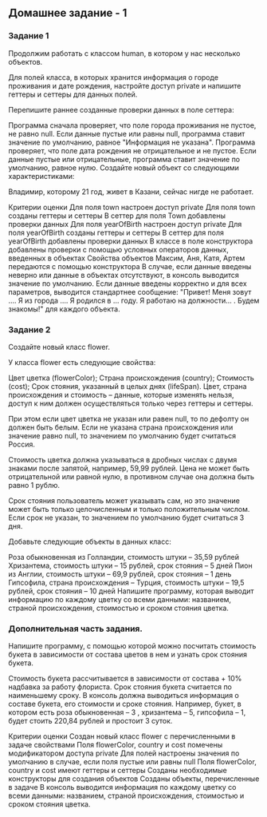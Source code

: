 ## Домашнее задание - 1

### Задание 1
Продолжим работать с классом human, в котором у нас несколько объектов.

Для полей класса, в которых хранится информация о городе проживания и дате рождения, настройте доступ private и напишите геттеры и сеттеры для данных полей.

Перепишите раннее созданные проверки данных в поле сеттера:

Программа сначала проверяет, что поле города проживания не пустое, не равно null.
Если данные пустые или равны null, программа ставит значение по умолчанию, равное "Информация не указана".
Программа проверяет, что поле дата рождения не отрицательное и не пустое.
Если данные пустые или отрицательные, программа ставит значение по умолчанию, равное нулю.
Создайте новый объект со следующими характеристиками:

Владимир, которому 21 год, живет в Казани, сейчас нигде не работает.

Критерии оценки
Для поля town настроен доступ private
Для поля town созданы геттеры и сеттеры
В сеттер для поля Town добавлены проверки данных
Для поля yearOfBirth настроен доступ private
Для поля yearOfBirth созданы геттеры и сеттеры
В сеттер для поля yearOfBirth добавлены проверки данных
В классе в поле конструктора добавлены проверки с помощью условных операторов данных, введенных в объектах
Свойства объектов Максим, Аня, Катя, Артем передаются с помощью конструктора
В случае, если данные введены неверно или данные в объектах отсутствуют, в консоль выводится значение по умолчанию.
Если данные введены корректно и для всех параметров, выводится стандартнее сообщение: "Привет! Меня зовут …. Я из города …. Я родился в … году. Я работаю на должности… . Будем знакомы!" для каждого объекта.

### Задание 2

Создайте новый класс flower.

У класса flower есть следующие свойства:

Цвет цветка (flowerColor);
Страна происхождения (country);
Стоимость (cost);
Срок стояния, указанный в целых днях (lifeSpan).
Цвет, страна происхождения и стоимость – данные, которые изменять нельзя, доступ к ним должен осуществляться только через геттеры и сеттеры.

При этом если цвет цветка не указан или равен null, то по дефолту он должен быть белым. Если не указана страна происхождения или значение равно null, то значением по умолчанию будет считаться Россия.

Стоимость цветка должна указываться в дробных числах с двумя знаками после запятой, например, 59,99 рублей. Цена не может быть отрицательной или равной нулю, в противном случае она должна быть равно 1 рублю.

Срок стояния пользователь может указывать сам, но это значение может быть только целочисленным и только положительным числом. Если срок не указан, то значением по умолчанию будет считаться 3 дня.

Добавьте следующие объекты в данных класс:

Роза обыкновенная из Голландии, стоимость штуки – 35,59 рублей
Хризантема, стоимость штуки – 15 рублей, срок стояния – 5 дней
Пион из Англии, стоимость штуки – 69,9 рублей, срок стояния – 1 день
Гипсофила, страна происхождения – Турция, стоимость штуки – 19,5 рублей, срок стояния – 10 дней
Напишите программу, которая выводит информацию по каждому цветку со всеми данными: названием, страной происхождения, стоимостью и сроком стояния цветка.

### Дополнительная часть задания.

Напишите программу, с помощью которой можно посчитать стоимость букета в зависимости от состава цветов в нем и узнать срок стояния букета.

Стоимость букета рассчитывается в зависимости от состава + 10% надбавка за работу флориста. Срок стояния букета считается по наименьшему сроку. В консоль должна выводиться информация о составе букета, его стоимости и сроке стояния. Например, букет, в котором есть роза обыкновенная – 3 , хризантема – 5, гипсофила – 1, будет стоить 220,84 рублей и простоит 3 суток.

Критерии оценки
Создан новый класс flower с перечисленными в задаче свойствами
Поля flowerColor, country и cost помечены модификатором доступа private
Для полей настроены значения по умолчанию в случае, если поля пустые или равны null
Поля flowerColor, country и cost имеют геттеры и сеттеры
Созданы необходимые конструкторы для создания объектов
Созданы объекты, перечисленные в задаче
В консоль выводится информация по каждому цветку со всеми данными: названием, страной происхождения, стоимостью и сроком стояния цветка.